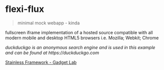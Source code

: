 # flexi-flux

> minimal mock webapp - kinda

fullscreen iframe implementation of a hosted source compatible with all modern mobile and desktop HTML5 browsers i.e. Mozilla; Webkit; Chrome

_duckduckgo is an anonymous search engine and is used in this example and can be found at https://duckduckgo.com_




[Stainless Framework - Gadget Lab](http://gadgetlab.xyz)